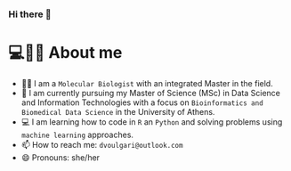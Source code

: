 ### Hi there 👋

# 💻🧬🌸 About me

- 👩‍🔬 I am a  `Molecular Biologist` with an integrated Master in the field.
- 🔭 I am currently pursuing my Master of Science (MSc) in Data Science and Information Technologies with a focus on `Bioinformatics and Biomedical Data Science` in the University of Athens.
- 💻 I am learning how to code in `R` an `Python` and solving problems using  `machine learning` approaches.
- 📫 How to reach me: `dvoulgari@outlook.com`
- 😄 Pronouns: she/her
